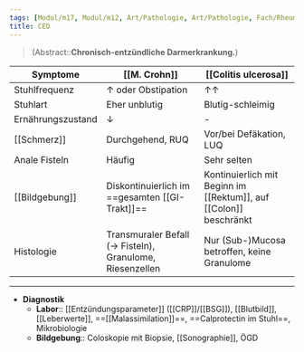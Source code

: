 ```yaml
---
tags: [Modul/m17, Modul/m12, Art/Pathologie, Art/Pathologie, Fach/Rheumatologie, Fach/Gastroenterologie]
title: CED
---
```

> (Abstract::**Chronisch-entzündliche Darmerkrankung.**)

Symptome|[[M. Crohn]]|[[Colitis ulcerosa]]
-|-|-
Stuhlfrequenz|↑ oder Obstipation|↑↑ 
Stuhlart|Eher unblutig|Blutig-schleimig
Ernährungszustand|↓|-
[[Schmerz]]|Durchgehend, RUQ|Vor/bei Defäkation, LUQ
Anale Fisteln|Häufig|Sehr selten
[[Bildgebung]]|Diskontinuierlich im ==gesamten [[GI-Trakt]]==|Kontinuierlich mit Beginn im [[Rektum]], auf [[Colon]] beschränkt
Histologie|Transmuraler Befall (→ Fisteln), Granulome, Riesenzellen|Nur (Sub-)Mucosa betroffen, keine Granulome

---
- **Diagnostik**
	- **Labor**:: [[Entzündungsparameter]] ([[CRP]]/[[BSG]]), [[Blutbild]], [[Leberwerte]], ==[[Malassimilation]]==, ==Calprotectin im Stuhl==, Mikrobiologie
	- **Bildgebung**:: Coloskopie mit Biopsie, [[Sonographie]], ÖGD